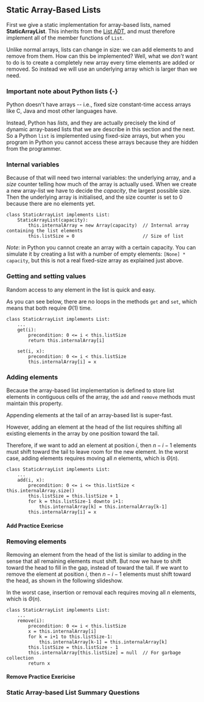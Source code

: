 
## Static Array-Based Lists

First we give a static implementation for array-based lists, named
**StaticArrayList**. This inherits from the
[List ADT](#all-adts-used-in-this-book), and must therefore
implement all of the member functions of `List`.

Unlike normal arrays, lists can change in size: we can add elements to
and remove from them. How can this be implemented? Well, what we
*don't* want to do is to create a completely new array every time
elements are added or removed. So instead we will use an underlying
array which is larger than we need.

### Important note about Python lists {-}

Python doesn't have arrays -- i.e., fixed size constant-time access arrays 
like C, Java and most other languages have.

Instead, Python has *lists*, and they are actually precisely the kind of 
dynamic array-based lists that we are describe in this section and the next.
So a Python `list` is implemented using fixed-size arrays, but when you program 
in Python you cannot access these arrays because they are hidden from 
the programmer. 

### Internal variables

Because of that will need two internal variables: the underlying array,
and a *size* counter telling how much of the array is actually used.
When we create a new array-list we have to decide the *capacity*, the
largest possible size. Then the underlying array is initialised, and the
size counter is set to 0 because there are no elements yet.

<inlineav id="StaticArrayList-Vars-CON" src="ChalmersGU/StaticArrayList-Vars-CON.js" name="Static Array-based List Variables Slideshow"/>

    class StaticArrayList implements List:
        StaticArrayList(capacity):
            this.internalArray = new Array(capacity)  // Internal array containing the list elements
            this.listSize = 0                         // Size of list

*Note*: in Python you cannot create an array with a certain capacity. 
You can simulate it by creating a list with a number of empty elements:
`[None] * capacity`, but this is not a real fixed-size array as explained just above.

### Getting and setting values

Random access to any element in the list is quick and easy.

<inlineav id="StaticArrayList-Intro-CON" src="ChalmersGU/StaticArrayList-Intro-CON.js" name="Static Array-based List Intro Slideshow" links="ChalmersGU/CGU-Styles.css"/>

As you can see below, there are no loops in the methods `get` and `set`,
which means that both require $\Theta(1)$ time.

    class StaticArrayList implements List:
        ...
        get(i):
            precondition: 0 <= i < this.listSize
            return this.internalArray[i]

        set(i, x):
            precondition: 0 <= i < this.listSize
            this.internalArray[i] = x


### Adding elements

Because the array-based list implementation is defined to store list
elements in contiguous cells of the array, the `add` and `remove`
methods must maintain this property.

Appending elements at the tail of an array-based list is super-fast.

<inlineav id="StaticArrayList-Append-CON" src="ChalmersGU/StaticArrayList-Append-CON.js" name="Static Array-based List Append Slideshow" links="ChalmersGU/CGU-Styles.css"/>

However, adding an element at the head of the list requires shifting all
existing elements in the array by one position toward the tail.

<inlineav id="StaticArrayList-Add-CON" src="ChalmersGU/StaticArrayList-Add-CON.js" name="Static Array-based List Insertion Slideshow" links="ChalmersGU/CGU-Styles.css"/>

Therefore, if we want to add an element at position $i$, then
$n - i - 1$ elements must shift toward the tail to leave room for the
new element. In the worst case, adding elements requires moving all $n$
elements, which is $\Theta(n)$.

    class StaticArrayList implements List:
        ...
        add(i, x):
            precondition: 0 <= i <= this.listSize < this.internalArray.size()
            this.listSize = this.listSize + 1
            for k = this.listSize-1 downto i+1:
                this.internalArray[k] = this.internalArray[k-1]
            this.internalArray[i] = x


#### Add Practice Exericse

<avembed id="StaticArrayList-Add-PRO" src="ChalmersGU/StaticArrayList-Add-PRO.html" type="ka" name="Array-based List Add Exercise"/>

### Removing elements

Removing an element from the head of the list is similar to adding in
the sense that all remaining elements must shift. But now we have to
shift toward the head to fill in the gap, instead of toward the tail. If
we want to remove the element at position $i$, then $n - i - 1$ elements
must shift toward the head, as shown in the following slideshow.

<inlineav id="StaticArrayList-Remove-CON" src="ChalmersGU/StaticArrayList-Remove-CON.js" name="Static Array-based List Remove" links="ChalmersGU/CGU-Styles.css"/>

In the worst case, insertion or removal each requires moving all $n$
elements, which is $\Theta(n)$.

    class StaticArrayList implements List:
        ...
        remove(i):
            precondition: 0 <= i < this.listSize
            x = this.internalArray[i]
            for k = i+1 to this.listSize-1:
                this.internalArray[k-1] = this.internalArray[k]
            this.listSize = this.listSize - 1
            this.internalArray[this.listSize] = null  // For garbage collection
            return x


#### Remove Practice Exericise

<avembed id="StaticArrayList-Remove-PRO" src="ChalmersGU/StaticArrayList-Remove-PRO.html" type="ka" name="Array-based List Remove Exercise"/>

### Static Array-based List Summary Questions

<avembed id="StaticArrayList-Summary-QUIZ" src="ChalmersGU/StaticArrayList-Summary-QUIZ.html" type="ka" name="Static Array-based List Summary"/>

